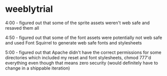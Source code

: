# weeblytrial


4:00 - figured out that some of the sprite assets weren't web safe and resaved them all

4:50 - figured out that some of the font assets were potentially not web safe and used Font Squirrel to generate web safe fonts and stylesheets

5:00 - figured out that Apache didn't have the correct permissions for some directories which included my reset and font stylesheets, chmod 777'd everything even though that means zero security (would definitely have to change in a shippable iteration)